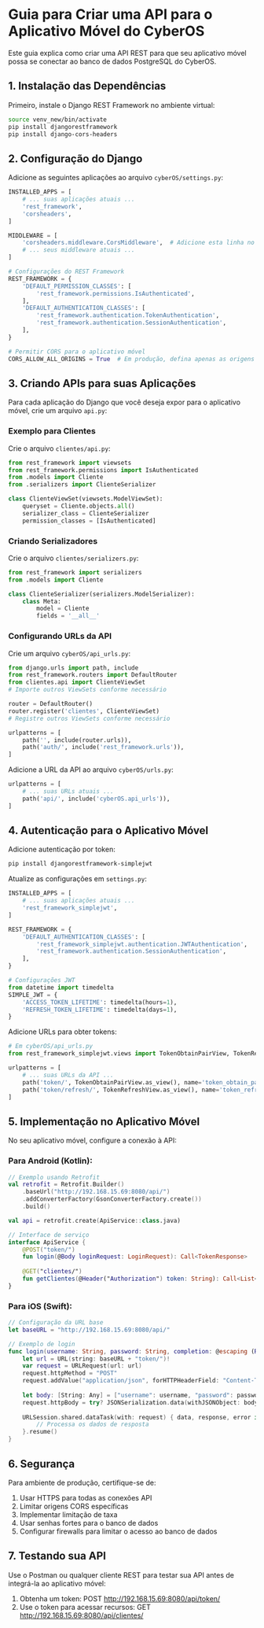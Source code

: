 # Guia para Criar uma API para o Aplicativo Móvel do CyberOS

Este guia explica como criar uma API REST para que seu aplicativo móvel possa se conectar ao banco de dados PostgreSQL do CyberOS.

## 1. Instalação das Dependências

Primeiro, instale o Django REST Framework no ambiente virtual:

```bash
source venv_new/bin/activate
pip install djangorestframework
pip install django-cors-headers
```

## 2. Configuração do Django

Adicione as seguintes aplicações ao arquivo `cyberOS/settings.py`:

```python
INSTALLED_APPS = [
    # ... suas aplicações atuais ...
    'rest_framework',
    'corsheaders',
]

MIDDLEWARE = [
    'corsheaders.middleware.CorsMiddleware',  # Adicione esta linha no início da lista
    # ... seus middleware atuais ...
]

# Configurações do REST Framework
REST_FRAMEWORK = {
    'DEFAULT_PERMISSION_CLASSES': [
        'rest_framework.permissions.IsAuthenticated',
    ],
    'DEFAULT_AUTHENTICATION_CLASSES': [
        'rest_framework.authentication.TokenAuthentication',
        'rest_framework.authentication.SessionAuthentication',
    ],
}

# Permitir CORS para o aplicativo móvel
CORS_ALLOW_ALL_ORIGINS = True  # Em produção, defina apenas as origens específicas
```

## 3. Criando APIs para suas Aplicações

Para cada aplicação do Django que você deseja expor para o aplicativo móvel, crie um arquivo `api.py`:

### Exemplo para Clientes

Crie o arquivo `clientes/api.py`:

```python
from rest_framework import viewsets
from rest_framework.permissions import IsAuthenticated
from .models import Cliente
from .serializers import ClienteSerializer

class ClienteViewSet(viewsets.ModelViewSet):
    queryset = Cliente.objects.all()
    serializer_class = ClienteSerializer
    permission_classes = [IsAuthenticated]
```

### Criando Serializadores

Crie o arquivo `clientes/serializers.py`:

```python
from rest_framework import serializers
from .models import Cliente

class ClienteSerializer(serializers.ModelSerializer):
    class Meta:
        model = Cliente
        fields = '__all__'
```

### Configurando URLs da API

Crie um arquivo `cyberOS/api_urls.py`:

```python
from django.urls import path, include
from rest_framework.routers import DefaultRouter
from clientes.api import ClienteViewSet
# Importe outros ViewSets conforme necessário

router = DefaultRouter()
router.register('clientes', ClienteViewSet)
# Registre outros ViewSets conforme necessário

urlpatterns = [
    path('', include(router.urls)),
    path('auth/', include('rest_framework.urls')),
]
```

Adicione a URL da API ao arquivo `cyberOS/urls.py`:

```python
urlpatterns = [
    # ... suas URLs atuais ...
    path('api/', include('cyberOS.api_urls')),
]
```

## 4. Autenticação para o Aplicativo Móvel

Adicione autenticação por token:

```bash
pip install djangorestframework-simplejwt
```

Atualize as configurações em `settings.py`:

```python
INSTALLED_APPS = [
    # ... suas aplicações atuais ...
    'rest_framework_simplejwt',
]

REST_FRAMEWORK = {
    'DEFAULT_AUTHENTICATION_CLASSES': [
        'rest_framework_simplejwt.authentication.JWTAuthentication',
        'rest_framework.authentication.SessionAuthentication',
    ],
}

# Configurações JWT
from datetime import timedelta
SIMPLE_JWT = {
    'ACCESS_TOKEN_LIFETIME': timedelta(hours=1),
    'REFRESH_TOKEN_LIFETIME': timedelta(days=1),
}
```

Adicione URLs para obter tokens:

```python
# Em cyberOS/api_urls.py
from rest_framework_simplejwt.views import TokenObtainPairView, TokenRefreshView

urlpatterns = [
    # ... suas URLs da API ...
    path('token/', TokenObtainPairView.as_view(), name='token_obtain_pair'),
    path('token/refresh/', TokenRefreshView.as_view(), name='token_refresh'),
]
```

## 5. Implementação no Aplicativo Móvel

No seu aplicativo móvel, configure a conexão à API:

### Para Android (Kotlin):

```kotlin
// Exemplo usando Retrofit
val retrofit = Retrofit.Builder()
    .baseUrl("http://192.168.15.69:8080/api/")
    .addConverterFactory(GsonConverterFactory.create())
    .build()

val api = retrofit.create(ApiService::class.java)

// Interface de serviço
interface ApiService {
    @POST("token/")
    fun login(@Body loginRequest: LoginRequest): Call<TokenResponse>
    
    @GET("clientes/")
    fun getClientes(@Header("Authorization") token: String): Call<List<Cliente>>
}
```

### Para iOS (Swift):

```swift
// Configuração da URL base
let baseURL = "http://192.168.15.69:8080/api/"

// Exemplo de login
func login(username: String, password: String, completion: @escaping (Result<String, Error>) -> Void) {
    let url = URL(string: baseURL + "token/")!
    var request = URLRequest(url: url)
    request.httpMethod = "POST"
    request.addValue("application/json", forHTTPHeaderField: "Content-Type")
    
    let body: [String: Any] = ["username": username, "password": password]
    request.httpBody = try? JSONSerialization.data(withJSONObject: body)
    
    URLSession.shared.dataTask(with: request) { data, response, error in
        // Processa os dados de resposta
    }.resume()
}
```

## 6. Segurança

Para ambiente de produção, certifique-se de:

1. Usar HTTPS para todas as conexões API
2. Limitar origens CORS específicas
3. Implementar limitação de taxa
4. Usar senhas fortes para o banco de dados
5. Configurar firewalls para limitar o acesso ao banco de dados

## 7. Testando sua API

Use o Postman ou qualquer cliente REST para testar sua API antes de integrá-la ao aplicativo móvel:

1. Obtenha um token: POST http://192.168.15.69:8080/api/token/
2. Use o token para acessar recursos: GET http://192.168.15.69:8080/api/clientes/ 